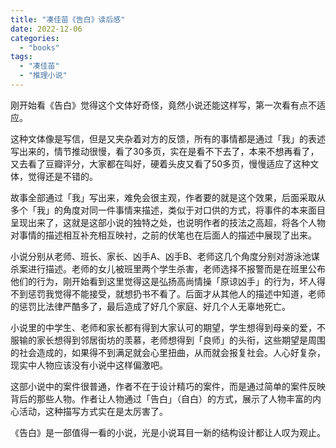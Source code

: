 ```yaml
---
title: "凑佳苗《告白》读后感"
date: 2022-12-06
categories: 
  - "books"
tags: 
  - "凑佳苗"
  - "推理小说"
---
```


刚开始看《告白》觉得这个文体好奇怪，竟然小说还能这样写，第一次看有点不适应。

这种文体像是写信，但是又夹杂着对方的反馈，所有的事情都是通过「我」的表述写出来的，情节推动很慢，看了30多页，实在是看不下去了，本来不想再看了，又去看了豆瓣评分，大家都在叫好，硬着头皮又看了50多页，慢慢适应了这种文体，觉得还是不错的。

故事全部通过「我」写出来，难免会很主观，作者要的就是这个效果，后面采取从多个「我」的角度对同一件事情来描述，类似于对口供的方式，将事件的本来面目呈现出来了，这就是这部小说的独特之处，也说明作者的技法之高超，将各个人物对事情的描述相互补充相互映衬，之前的伏笔也在后面人的描述中展现了出来。

小说分别从老师、班长、家长、凶手A、凶手B、老师这几个角度分别对游泳池谋杀案进行描述。老师的女儿被班里两个学生杀害，老师选择不报警而是在班里公布他们的行为，刚开始看到这里觉得这是弘扬高尚情操「原谅凶手」的行为，坏人得不到惩罚我觉得不能接受，就想扔书不看了。后面才从其他人的描述中知道，老师的惩罚比法律严酷多了，最后造成了好几个家庭、好几个人无辜地死亡。

小说里的中学生、老师和家长都有得到大家认可的期望，学生想得到母亲的爱，不服输的家长想得到邻居街坊的羡慕，老师想得到「良师」的头衔，这些期望是周围的社会造成的，如果得不到满足就会心里扭曲，从而就会报复社会。人心好复杂，现实中人物应该没有小说中这样偏激吧。

这部小说中的案件很普通，作者不在于设计精巧的案件，而是通过简单的案件反映背后的那些人物。作者让人物通过「告白」（自白）的方式，展示了人物丰富的内心活动，这种描写方式实在是太厉害了。

《告白》是一部值得一看的小说，光是小说耳目一新的结构设计都让人叹为观止。
